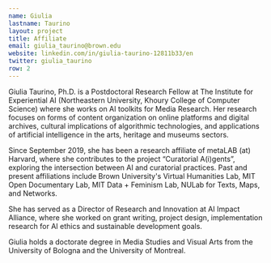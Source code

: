 ```yaml
---
name: Giulia
lastname: Taurino
layout: project
title: Affiliate
email: giulia_taurino@brown.edu
website: linkedin.com/in/giulia-taurino-12811b33/en
twitter: giulia_taurino
row: 2
---
```

Giulia Taurino, Ph.D. is a Postdoctoral Research Fellow at The Institute for Experiential AI (Northeastern University, Khoury College of Computer Science) where she works on AI toolkits for Media Research. Her research focuses on forms of content organization on online platforms and digital archives, cultural implications of algorithmic technologies, and applications of artificial intelligence in the arts, heritage and museums sectors. 

Since September 2019, she has been a research affiliate of metaLAB (at) Harvard, where she contributes to the project “Curatorial A(i)gents”, exploring the intersection between AI and curatorial practices. Past and present affiliations include Brown University's Virtual Humanities Lab, MIT Open Documentary Lab, MIT Data + Feminism Lab, NULab for Texts, Maps, and Networks. 

She has served as a Director of Research and Innovation at AI Impact Alliance, where she worked on grant writing, project design, implementation research for AI ethics and sustainable development goals.

Giulia holds a doctorate degree in Media Studies and Visual Arts from the University of Bologna and the University of Montreal. 
